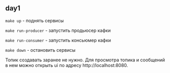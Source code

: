 ## day1

`make up` - поднять сервисы

`make run-producer` - запустить продьюсер кафки

`make run-consumer` - запустить консьюмер кафки

`make down` - остановить сервисы

Топик создавать заранее не нужно. Для просмотра топика и сообщений в нем можно открыть ui по адресу http://localhost:8080.